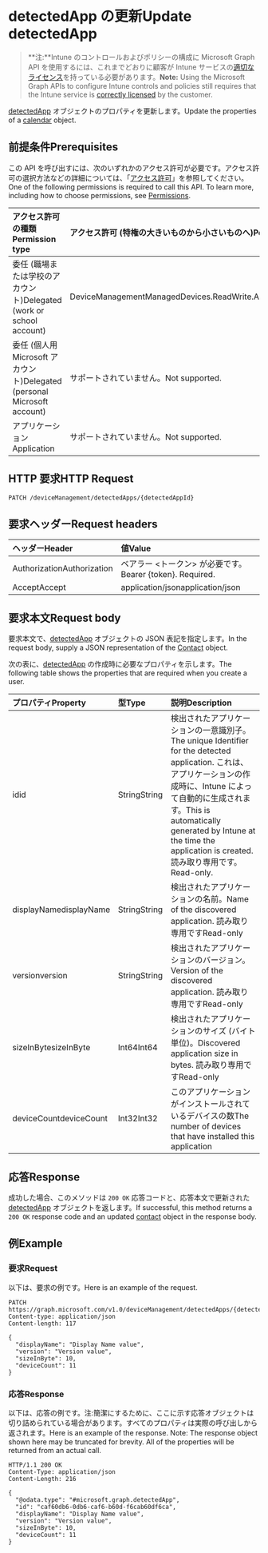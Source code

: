# <a name="update-detectedapp"></a><span data-ttu-id="6d84c-101">detectedApp の更新</span><span class="sxs-lookup"><span data-stu-id="6d84c-101">Update detectedApp</span></span>

> <span data-ttu-id="6d84c-102">**注:**Intune のコントロールおよびポリシーの構成に Microsoft Graph API を使用するには、これまでどおりに顧客が Intune サービスの[適切なライセンス](https://go.microsoft.com/fwlink/?linkid=839381)を持っている必要があります。</span><span class="sxs-lookup"><span data-stu-id="6d84c-102">**Note:** Using the Microsoft Graph APIs to configure Intune controls and policies still requires that the Intune service is [correctly licensed](https://go.microsoft.com/fwlink/?linkid=839381) by the customer.</span></span>

<span data-ttu-id="6d84c-103">[detectedApp](../resources/intune_devices_detectedapp.md) オブジェクトのプロパティを更新します。</span><span class="sxs-lookup"><span data-stu-id="6d84c-103">Update the properties of a [calendar](../resources/intune_devices_detectedapp.md) object.</span></span>
## <a name="prerequisites"></a><span data-ttu-id="6d84c-104">前提条件</span><span class="sxs-lookup"><span data-stu-id="6d84c-104">Prerequisites</span></span>
<span data-ttu-id="6d84c-p101">この API を呼び出すには、次のいずれかのアクセス許可が必要です。アクセス許可の選択方法などの詳細については、「[アクセス許可](../../../concepts/permissions_reference.md)」を参照してください。</span><span class="sxs-lookup"><span data-stu-id="6d84c-p101">One of the following permissions is required to call this API. To learn more, including how to choose permissions, see [Permissions](../../../concepts/permissions_reference.md).</span></span>

|<span data-ttu-id="6d84c-107">アクセス許可の種類</span><span class="sxs-lookup"><span data-stu-id="6d84c-107">Permission type</span></span>|<span data-ttu-id="6d84c-108">アクセス許可 (特権の大きいものから小さいものへ)</span><span class="sxs-lookup"><span data-stu-id="6d84c-108">Permissions (from least to most privileged)</span></span>|
|:---|:---|
|<span data-ttu-id="6d84c-109">委任 (職場または学校のアカウント)</span><span class="sxs-lookup"><span data-stu-id="6d84c-109">Delegated (work or school account)</span></span>|<span data-ttu-id="6d84c-110">DeviceManagementManagedDevices.ReadWrite.All</span><span class="sxs-lookup"><span data-stu-id="6d84c-110">DeviceManagementManagedDevices.ReadWrite.All</span></span>|
|<span data-ttu-id="6d84c-111">委任 (個人用 Microsoft アカウント)</span><span class="sxs-lookup"><span data-stu-id="6d84c-111">Delegated (personal Microsoft account)</span></span>|<span data-ttu-id="6d84c-112">サポートされていません。</span><span class="sxs-lookup"><span data-stu-id="6d84c-112">Not supported.</span></span>|
|<span data-ttu-id="6d84c-113">アプリケーション</span><span class="sxs-lookup"><span data-stu-id="6d84c-113">Application</span></span>|<span data-ttu-id="6d84c-114">サポートされていません。</span><span class="sxs-lookup"><span data-stu-id="6d84c-114">Not supported.</span></span>|

## <a name="http-request"></a><span data-ttu-id="6d84c-115">HTTP 要求</span><span class="sxs-lookup"><span data-stu-id="6d84c-115">HTTP Request</span></span>
<!-- {
  "blockType": "ignored"
}
-->
``` http
PATCH /deviceManagement/detectedApps/{detectedAppId}
```

## <a name="request-headers"></a><span data-ttu-id="6d84c-116">要求ヘッダー</span><span class="sxs-lookup"><span data-stu-id="6d84c-116">Request headers</span></span>
|<span data-ttu-id="6d84c-117">ヘッダー</span><span class="sxs-lookup"><span data-stu-id="6d84c-117">Header</span></span>|<span data-ttu-id="6d84c-118">値</span><span class="sxs-lookup"><span data-stu-id="6d84c-118">Value</span></span>|
|:---|:---|
|<span data-ttu-id="6d84c-119">Authorization</span><span class="sxs-lookup"><span data-stu-id="6d84c-119">Authorization</span></span>|<span data-ttu-id="6d84c-120">ベアラー &lt;トークン&gt; が必要です。</span><span class="sxs-lookup"><span data-stu-id="6d84c-120">Bearer {token}. Required.</span></span>|
|<span data-ttu-id="6d84c-121">Accept</span><span class="sxs-lookup"><span data-stu-id="6d84c-121">Accept</span></span>|<span data-ttu-id="6d84c-122">application/json</span><span class="sxs-lookup"><span data-stu-id="6d84c-122">application/json</span></span>|

## <a name="request-body"></a><span data-ttu-id="6d84c-123">要求本文</span><span class="sxs-lookup"><span data-stu-id="6d84c-123">Request body</span></span>
<span data-ttu-id="6d84c-124">要求本文で、[detectedApp](../resources/intune_devices_detectedapp.md) オブジェクトの JSON 表記を指定します。</span><span class="sxs-lookup"><span data-stu-id="6d84c-124">In the request body, supply a JSON representation of the [Contact](../resources/intune_devices_detectedapp.md) object.</span></span>

<span data-ttu-id="6d84c-125">次の表に、[detectedApp](../resources/intune_devices_detectedapp.md) の作成時に必要なプロパティを示します。</span><span class="sxs-lookup"><span data-stu-id="6d84c-125">The following table shows the properties that are required when you create a user.</span></span>

|<span data-ttu-id="6d84c-126">プロパティ</span><span class="sxs-lookup"><span data-stu-id="6d84c-126">Property</span></span>|<span data-ttu-id="6d84c-127">型</span><span class="sxs-lookup"><span data-stu-id="6d84c-127">Type</span></span>|<span data-ttu-id="6d84c-128">説明</span><span class="sxs-lookup"><span data-stu-id="6d84c-128">Description</span></span>|
|:---|:---|:---|
|<span data-ttu-id="6d84c-129">id</span><span class="sxs-lookup"><span data-stu-id="6d84c-129">id</span></span>|<span data-ttu-id="6d84c-130">String</span><span class="sxs-lookup"><span data-stu-id="6d84c-130">String</span></span>|<span data-ttu-id="6d84c-131">検出されたアプリケーションの一意識別子。</span><span class="sxs-lookup"><span data-stu-id="6d84c-131">The unique Identifier for the detected application.</span></span> <span data-ttu-id="6d84c-132">これは、アプリケーションの作成時に、Intune によって自動的に生成されます。</span><span class="sxs-lookup"><span data-stu-id="6d84c-132">This is automatically generated by Intune at the time the application is created.</span></span> <span data-ttu-id="6d84c-133">読み取り専用です。</span><span class="sxs-lookup"><span data-stu-id="6d84c-133">Read-only.</span></span>|
|<span data-ttu-id="6d84c-134">displayName</span><span class="sxs-lookup"><span data-stu-id="6d84c-134">displayName</span></span>|<span data-ttu-id="6d84c-135">String</span><span class="sxs-lookup"><span data-stu-id="6d84c-135">String</span></span>|<span data-ttu-id="6d84c-136">検出されたアプリケーションの名前。</span><span class="sxs-lookup"><span data-stu-id="6d84c-136">Name of the discovered application.</span></span> <span data-ttu-id="6d84c-137">読み取り専用です</span><span class="sxs-lookup"><span data-stu-id="6d84c-137">Read-only</span></span>|
|<span data-ttu-id="6d84c-138">version</span><span class="sxs-lookup"><span data-stu-id="6d84c-138">version</span></span>|<span data-ttu-id="6d84c-139">String</span><span class="sxs-lookup"><span data-stu-id="6d84c-139">String</span></span>|<span data-ttu-id="6d84c-140">検出されたアプリケーションのバージョン。</span><span class="sxs-lookup"><span data-stu-id="6d84c-140">Version of the discovered application.</span></span> <span data-ttu-id="6d84c-141">読み取り専用です</span><span class="sxs-lookup"><span data-stu-id="6d84c-141">Read-only</span></span>|
|<span data-ttu-id="6d84c-142">sizeInByte</span><span class="sxs-lookup"><span data-stu-id="6d84c-142">sizeInByte</span></span>|<span data-ttu-id="6d84c-143">Int64</span><span class="sxs-lookup"><span data-stu-id="6d84c-143">Int64</span></span>|<span data-ttu-id="6d84c-144">検出されたアプリケーションのサイズ (バイト単位)。</span><span class="sxs-lookup"><span data-stu-id="6d84c-144">Discovered application size in bytes.</span></span> <span data-ttu-id="6d84c-145">読み取り専用です</span><span class="sxs-lookup"><span data-stu-id="6d84c-145">Read-only</span></span>|
|<span data-ttu-id="6d84c-146">deviceCount</span><span class="sxs-lookup"><span data-stu-id="6d84c-146">deviceCount</span></span>|<span data-ttu-id="6d84c-147">Int32</span><span class="sxs-lookup"><span data-stu-id="6d84c-147">Int32</span></span>|<span data-ttu-id="6d84c-148">このアプリケーションがインストールされているデバイスの数</span><span class="sxs-lookup"><span data-stu-id="6d84c-148">The number of devices that have installed this application</span></span>|



## <a name="response"></a><span data-ttu-id="6d84c-149">応答</span><span class="sxs-lookup"><span data-stu-id="6d84c-149">Response</span></span>
<span data-ttu-id="6d84c-150">成功した場合、このメソッドは `200 OK` 応答コードと、応答本文で更新された [detectedApp](../resources/intune_devices_detectedapp.md) オブジェクトを返します。</span><span class="sxs-lookup"><span data-stu-id="6d84c-150">If successful, this method returns a `200 OK` response code and an updated [contact](../resources/intune_devices_detectedapp.md) object in the response body.</span></span>

## <a name="example"></a><span data-ttu-id="6d84c-151">例</span><span class="sxs-lookup"><span data-stu-id="6d84c-151">Example</span></span>
### <a name="request"></a><span data-ttu-id="6d84c-152">要求</span><span class="sxs-lookup"><span data-stu-id="6d84c-152">Request</span></span>
<span data-ttu-id="6d84c-153">以下は、要求の例です。</span><span class="sxs-lookup"><span data-stu-id="6d84c-153">Here is an example of the request.</span></span>
``` http
PATCH https://graph.microsoft.com/v1.0/deviceManagement/detectedApps/{detectedAppId}
Content-type: application/json
Content-length: 117

{
  "displayName": "Display Name value",
  "version": "Version value",
  "sizeInByte": 10,
  "deviceCount": 11
}
```

### <a name="response"></a><span data-ttu-id="6d84c-154">応答</span><span class="sxs-lookup"><span data-stu-id="6d84c-154">Response</span></span>
<span data-ttu-id="6d84c-p106">以下は、応答の例です。注:簡潔にするために、ここに示す応答オブジェクトは切り詰められている場合があります。すべてのプロパティは実際の呼び出しから返されます。</span><span class="sxs-lookup"><span data-stu-id="6d84c-p106">Here is an example of the response. Note: The response object shown here may be truncated for brevity. All of the properties will be returned from an actual call.</span></span>
``` http
HTTP/1.1 200 OK
Content-Type: application/json
Content-Length: 216

{
  "@odata.type": "#microsoft.graph.detectedApp",
  "id": "caf60db6-0db6-caf6-b60d-f6cab60df6ca",
  "displayName": "Display Name value",
  "version": "Version value",
  "sizeInByte": 10,
  "deviceCount": 11
}
```



